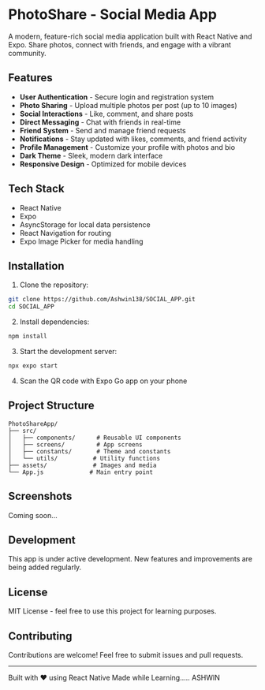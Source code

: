 # PhotoShare - Social Media App

A modern, feature-rich social media application built with React Native and Expo. Share photos, connect with friends, and engage with a vibrant community.

## Features

- **User Authentication** - Secure login and registration system
- **Photo Sharing** - Upload multiple photos per post (up to 10 images)
- **Social Interactions** - Like, comment, and share posts
- **Direct Messaging** - Chat with friends in real-time
- **Friend System** - Send and manage friend requests
- **Notifications** - Stay updated with likes, comments, and friend activity
- **Profile Management** - Customize your profile with photos and bio
- **Dark Theme** - Sleek, modern dark interface
- **Responsive Design** - Optimized for mobile devices

## Tech Stack

- React Native
- Expo
- AsyncStorage for local data persistence
- React Navigation for routing
- Expo Image Picker for media handling

## Installation

1. Clone the repository:
```bash
git clone https://github.com/Ashwin138/SOCIAL_APP.git
cd SOCIAL_APP
```

2. Install dependencies:
```bash
npm install
```

3. Start the development server:
```bash
npx expo start
```

4. Scan the QR code with Expo Go app on your phone

## Project Structure

```
PhotoShareApp/
├── src/
│   ├── components/      # Reusable UI components
│   ├── screens/         # App screens
│   ├── constants/       # Theme and constants
│   └── utils/          # Utility functions
├── assets/             # Images and media
└── App.js             # Main entry point
```

## Screenshots

Coming soon...

## Development

This app is under active development. New features and improvements are being added regularly.

## License

MIT License - feel free to use this project for learning purposes.

## Contributing

Contributions are welcome! Feel free to submit issues and pull requests.

---

Built with ❤️ using React Native
Made while Learning..... ASHWIN


